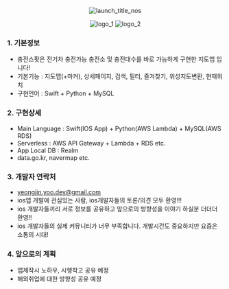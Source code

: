<div align="center"> 
  
![launch_title_nos](https://user-images.githubusercontent.com/86177448/163198219-5099ae45-e39f-458e-9d0d-26618533e838.png)
  
![logo_1](https://user-images.githubusercontent.com/86177448/163199946-6d43fac3-0d09-4c29-aafd-402babe15ac5.png)
![logo_2](https://user-images.githubusercontent.com/86177448/163199951-76b1e67f-b703-4e39-9623-982d29ac584a.png)

</div>



### 1. 기본정보
- 충전스팟은 전기차 충전가능 충전소 및 충전대수를 바로 가능하게 구현한 지도앱 입니다!
- 기본기능 : 지도맵(+마커), 상세페이지, 검색, 필터, 즐겨찾기, 위성지도변환, 현재위치
- 구현언어 : Swift + Python + MySQL  

### 2. 구현상세
- Main Language : Swift(IOS App) + Python(AWS Lambda) + MySQL(AWS RDS)
- Serverless : AWS API Gateway + Lambda + RDS etc.
- App Local DB : Realm
- data.go.kr, navermap etc.






### 3. 개발자 연락처
- yeongjin.yoo.dev@gmail.com
- ios앱 개발에 관심있는 사람, ios개발자들의 토론/의견 모두 환영!!!
- ios 개발자들끼리 서로 정보를 공유하고 앞으로의 방향성을 이야기 하실분 더더더 환영!!
- ios 개발자들의 실제 커뮤니티가 너무 부족합니다. 개발시간도 중요하지만 요즘은 소통의 시대!






### 4. 앞으로의 계획
- 앱제작시 노하우, 시행착고 공유 예정
- 해외취업에 대한 방향성 공유 예정
